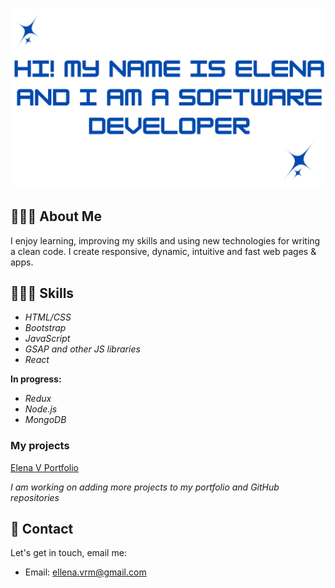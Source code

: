 <h1 align="center">
  <img src="https://github.com/elenavrm/elenavrm/blob/main/elena%20(Facebook%20Cover).png?raw=true" alt="Elena V Logo">
</h1>


## 👩🏽‍💻 About Me

I enjoy learning, improving my skills and using new technologies for writing a clean code. I create responsive, dynamic, intuitive and fast web pages & apps.

## 👩🏽‍💻 Skills


- *HTML/CSS*
- *Bootstrap*
- *JavaScript*
- *GSAP and other JS libraries*
- *React*

**In progress:**

- *Redux*
- *Node.js*
- *MongoDB*


### My projects

[Elena V Portfolio](https://elena-v.glitch.me/)

*I am working on adding more projects to my portfolio and GitHub repositories*



## 📧 Contact

Let's get in touch, email me:

- Email: ellena.vrm@gmail.com





